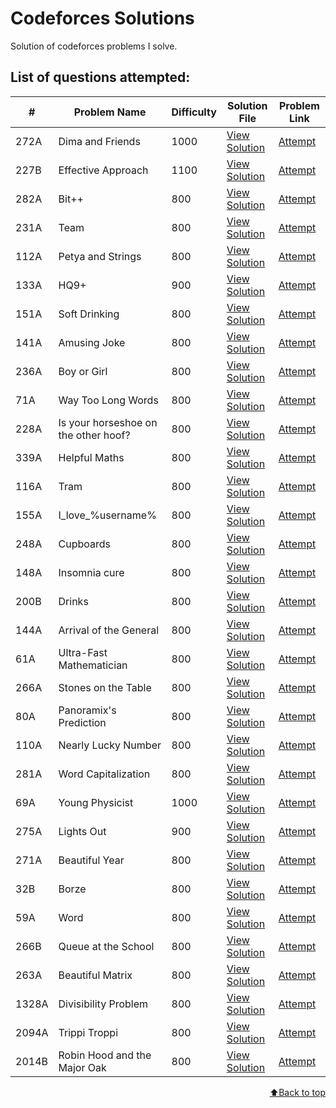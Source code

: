 # Codeforces Solutions
Solution of codeforces problems I solve.
<br>

<h2>List of questions attempted:</h2>

| #     | Problem Name                    | Difficulty | Solution File                        | Problem Link                                       |
|-------|---------------------------------|------------|--------------------------------------|----------------------------------------------------|
| 272A  | Dima and Friends                |    1000       | [View Solution](solutions/dima.cpp)      | [Attempt](https://codeforces.com/problemset/problem/272/A)   |
| 227B  | Effective Approach              |    1100       | [View Solution](solutions/effective_approach.cpp)      | [Attempt](https://codeforces.com/problemset/problem/227/B)   |
| 282A  | Bit++                           |     800       | [View Solution](solutions/bit++.cpp)      | [Attempt](https://codeforces.com/problemset/problem/282/A)   |
| 231A  | Team                            |     800       | [View Solution](solutions/team.cpp)      | [Attempt](https://codeforces.com/problemset/problem/231/A)   |
| 112A  | Petya and Strings               |     800       | [View Solution](solutions/petya.cpp)      | [Attempt](https://codeforces.com/problemset/problem/112/A)   |
| 133A  | HQ9+                            |     900       | [View Solution](solutions/hq9+.cpp)      | [Attempt](https://codeforces.com/problemset/problem/133/A)   |
| 151A  | Soft Drinking                   |     800       | [View Solution](solutions/soft_drinking.cpp)      | [Attempt](https://codeforces.com/problemset/problem/151/A)   |
| 141A  | Amusing Joke                    |     800       | [View Solution](solutions/amusing_joke.cpp)      | [Attempt](https://codeforces.com/problemset/problem/141/A)   |
| 236A  | Boy or Girl                     |     800       | [View Solution](solutions/boy_or_girl.cpp)      | [Attempt](https://codeforces.com/problemset/problem/236/A)   |
| 71A   | Way Too Long Words              |     800       | [View Solution](solutions/long_words.cpp)      | [Attempt](https://codeforces.com/problemset/problem/71/A)   |
| 228A  | Is your horseshoe on the other hoof?|  800      | [View Solution](solutions/horseshoe.cpp)      | [Attempt](https://codeforces.com/problemset/problem/228/A)   |
| 339A  | Helpful Maths                   |     800       | [View Solution](solutions/helpful_maths.cpp)      | [Attempt](https://codeforces.com/problemset/problem/339/A)   |
| 116A  | Tram                            |     800       | [View Solution](solutions/tram.cpp)      | [Attempt](https://codeforces.com/problemset/problem/116/A)   |
| 155A  | I_love_%username%               |     800       | [View Solution](solutions/username.cpp)      | [Attempt](https://codeforces.com/problemset/problem/155/A)   |
| 248A  | Cupboards                       |     800       | [View Solution](solutions/cupboards.cpp)      | [Attempt](https://codeforces.com/problemset/problem/248/A)   |
| 148A  | Insomnia cure                   |     800       | [View Solution](solutions/insomnia_cure.cpp)      | [Attempt](https://codeforces.com/problemset/problem/148/A)   |
| 200B  | Drinks                          |     800       | [View Solution](solutions/drinks.cpp)      | [Attempt](https://codeforces.com/problemset/problem/200/B)   |
| 144A  | Arrival of the General          |     800       | [View Solution](solutions/arrival.cpp)      | [Attempt](https://codeforces.com/problemset/problem/144/A)   |
| 61A   | Ultra-Fast Mathematician        |     800       | [View Solution](solutions/ultrafast.cpp)      | [Attempt](https://codeforces.com/problemset/problem/61/A)   |
| 266A  | Stones on the Table             |     800       | [View Solution](solutions/stones.cpp)      | [Attempt](https://codeforces.com/problemset/problem/266/A)   |
| 80A   | Panoramix's Prediction          |     800       | [View Solution](solutions/panoramixs_prediction.cpp)      | [Attempt](https://codeforces.com/problemset/problem/80/A)   |
| 110A  | Nearly Lucky Number             |     800       | [View Solution](solutions/nearly_lucky_number.cpp)      | [Attempt](https://codeforces.com/problemset/problem/110/A)   |
| 281A  | Word Capitalization             |     800       | [View Solution](solutions/word_capitalization.cpp)      | [Attempt](https://codeforces.com/problemset/problem/281/A)   |
| 69A   | Young Physicist                 |    1000       | [View Solution](solutions/young_physicist.cpp)      | [Attempt](https://codeforces.com/problemset/problem/69/A)   |
| 275A  | Lights Out                      |     900       | [View Solution](solutions/lights_out.cpp)      | [Attempt](https://codeforces.com/problemset/problem/275/A)   |
| 271A  | Beautiful Year                  |     800       | [View Solution](solutions/beautiful_year.cpp)      | [Attempt](https://codeforces.com/problemset/problem/271/A)   |
| 32B   | Borze                           |     800       | [View Solution](solutions/borze.cpp)      | [Attempt](https://codeforces.com/problemset/problem/32/B)   |
| 59A   | Word                            |     800       | [View Solution](solutions/word.cpp)      | [Attempt](https://codeforces.com/problemset/problem/59/A)   |
| 266B  | Queue at the School             |     800       | [View Solution](solutions/queue_at_school.cpp)      | [Attempt](https://codeforces.com/problemset/problem/266/B)   |
| 263A  | Beautiful Matrix                |     800       | [View Solution](solutions/beautiful_matrix.cpp)      | [Attempt](https://codeforces.com/problemset/problem/263/A)   |
| 1328A | Divisibility Problem            |     800       | [View Solution](solutions/divisibility_problem.cpp)      | [Attempt](https://codeforces.com/problemset/problem/1328/A)   |
| 2094A | Trippi Troppi                   |     800       | [View Solution](solutions/trippi_troppi.cpp)      | [Attempt](https://codeforces.com/problemset/problem/2094/A)   |
| 2014B | Robin Hood and the Major Oak    |     800       | [View Solution](solutions/robin_hood.cpp)         | [Attempt](https://codeforces.com/problemset/problem/2014/B)    |

<p align="right"><a href="#codeforces-solutions">⬆️Back to top</a></p>
